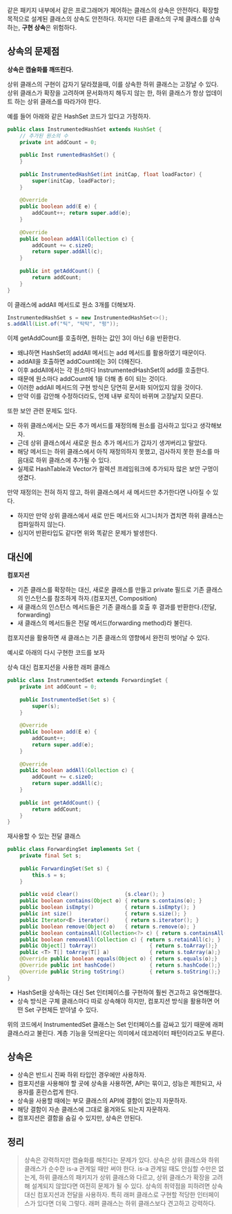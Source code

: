 
같은 패키지 내부에서 같은 프로그래머가 제어하는 클래스의 상속은 안전하다.
확장할 목적으로 설계된 클래스의 상속도 안전하다.
하지만 다른 클래스의 구체 클래스를 상속하는, **구현 상속**은 위험하다.

## 상속의 문제점

**상속은 캡슐화를 깨뜨린다.**

상위 클래스의 구현이 갑자기 달라졌을때, 이를 상속한 하위 클래스는 고장날 수 있다.
상위 클래스가 확장을 고려하며 문서화까지 해두지 않는 한, 하위 클래스가 항상 업데이트 하는 상위 클래스를 따라가야 한다.

예를 들어 아래와 같은 HashSet 코드가 있다고 가정하자.
```java
public class InstrumentedHashSet extends HashSet {
	// 추가된 원소의 수
	private int addCount = 0;
	
	public Inst rumentedHashSet() {
	}
	
	public InstrumentedHashSet(int initCap, float loadFactor) {
		super(initCap, loadFactor);
	}
	
	@Override
	public boolean add(E e) {
		addCount++; return super.add(e);
	}
	
	@Override
	public boolean addAll(Collection c) {
		addCount += c.sizeO;
		return super.addAll(c);
	}
	
	public int getAddCount() {
		return addCount;
	}
}
```
이 클래스에 addAll 메서드로 원소 3개를 더해보자.

```java
InstrumentedHashSet s = new InstrumentedHashSet<>();
s.addAll(List.of("틱", "탁탁", "펑"));
```
이제 getAddCount를 호출하면, 원하는 값인 3이 아닌 6을 반환한다.
- 왜냐하면 HashSet의 addAll 메서드는 add 메서드를 활용하였기 때문이다.
- addAll을 호출하면 addCount에는 3이 더해진다.
- 이후 addAll에서는 각 원소마다 InstrumentedHashSet의 add를 호출한다.
- 때문에 원소마다 addCount에 1을 더해 총 6이 되는 것이다.
- 이러한 addAll 메서드의 구현 방식은 당연히 문서화 되어있지 않을 것이다.
- 만약 이를 감안해 수정하더라도, 언제 내부 로직이 바뀌며 고장날지 모른다.

또한 보안 관련 문제도 있다.
- 하위 클래스에서는 모든 추가 메서드를 재정의해 원소를 검사하고 있다고 생각해보자.
- 근데 상위 클래스에서 새로운 원소 추가 메서드가 갑자기 생겨버리고 말았다.
- 해당 메서드는 하위 클래스에서 아직 재정의하지 못했고, 검사하지 못한 원소를 마음대로 하위 클래스에 추가될 수 있다.
- 실제로 HashTable과 Vector가 컬렉션 프레임워크에 추가되자 많은 보안 구멍이 생겼다.

만약 재정의는 전혀 하지 않고, 하위 클래스에서 새 메서드만 추가한다면 나아질 수 있다.
- 하지만 만약 상위 클래스에서 새로 만든 메서드와 시그니처가 겹치면 하위 클래스는 컴파일하지 않는다.
- 심지어 반환타입도 같다면 위와 똑같은 문제가 발생한다.


## 대신에
**컴포지션**
- 기존 클래스를 확장하는 대신, 새로운 클래스를 만들고 private 필드로 기존 클래스의 인스턴스를 참조하게 하자.(컴포지션, Composition)
- 새 클래스의 인스턴스 메서드들은 기존 클래스를 호출 후 결과를 반환한다.(전달, forwarding)
- 새 클래스의 메서드들은 전달 메서드(forwarding method)라 불린다.

컴포지션을 활용하면 새 클래스는 기존 클래스의 영향에서 완전히 벗어날 수 있다.

예시로 아래의 다시 구현한 코드를 보자

상속 대신 컴포지션을 사용한 래퍼 클래스
```java
public class InstrumentedSet extends ForwardingSet {
	private int addCount = 0;
	
	public InstrumentedSet(Set s) {
		super(s);
	}
	
	@Override
	public boolean add(E e) {
		addCount++;
		return super.add(e);
	}
	
	@Override
	public boolean addAll(Collection c) {
		addCount += c.sizeO;
		return super.addAll(c);
	}
	
	public int getAddCount() {
		return addCount;
	}
}
```
재사용할 수 있는 전달 클래스
```java
public class ForwardingSet implements Set {
	private final Set s;
	
	public ForwardingSet(Set s) {
		this.s = s;
	}
	
	public void clear()               {s.clear(); }
	public boolean contains(Object o) { return s.contains(o); }
	public boolean isEmpty()          { return s.isEmpty(); }
	public int size()                 { return s.size(); }
	public Iterator<E> iterator()     { return s.iterator(); }
	public boolean remove(Object o)   { return s.remove(o); }
	public boolean containsAll(Collection<?> c) { return s.containsAll(c); }
	public boolean removeAll(Collection c) { return s.retainAll(c); }
	public Object[] toArray()                 { return s.toArray();}
	public <T> T[] toArray(T[] a)             { return s.toArray(a);}
	@Override public boolean equals(Object o) { return s.equals(o);}
	@Override public int hashCode()           { return s.hashCode();}
	@Override public String toString()        { return s.toString();}
}	
```


- HashSet을 상속하는 대신 Set 인터페이스를 구현하여 훨씬 견고하고 유연해졌다.
- 상속 방식은 구체 클래스마다 따로 상속해야 하지만, 컴포지션 방식을 활용하면 어떤 Set 구현체든 받아낼 수 있다.

위의 코드에서 InstrumentedSet 클래스는 Set 인터페이스를 감싸고 있기 때문에 래퍼 클래스라고 불린다.
계층 기능을 덧씌운다는 의미에서 데코레이터 패턴이라고도 부른다.

## 상속은

- 상속은 반드시 진짜 하위 타입인 경우에만 사용하자.
- 컴포지션을 사용해야 할 곳에 상속을 사용하면, API는 묶이고, 성능은 제한되고, 사용자를 혼란스럽게 한다.
- 상속을 사용할 때에는 부모 클래스의 API에 결함이 없는지 자문하자.
- 해당 결함이 자손 클래스에 그대로 옮겨와도 되는지 자문하자.
- 컴포지션은 결함을 숨길 수 있지만, 상속은 안된다.


## 정리

> 상속은 강력하지만 캡슐화를 해친다는 문제가 있다. 상속은 상위 클래스와 하위 클래스가 순수한 is-a 관계일 때만 써야 한다. is-a 관계일 때도 안심할 수만은 없는게, 하위 클래스의 패키지가 상위 클래스와 다르고, 상위 클래스가 확장을 고려해 설계되지 않았다면 여전히 문제가 될 수 있다. 상속의 취약점을 피하려면 상속 대신 컴포지션과 전달을 사용하자. 특히 래퍼 클래스로 구현할 적당한 인터페이스가 있다면 더욱 그렇다. 래퍼 클래스는 하위 클래스보다 견고하고 강력하다.